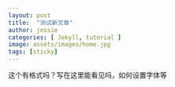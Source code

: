 ```yaml
---
layout: post
title:  "测试新文章"
author: jessie
categories: [ Jekyll, tutorial ]
image: assets/images/home.jpg
tags: [sticky]
---
```


这个有格式吗？写在这里能看见吗，如何设置字体等
